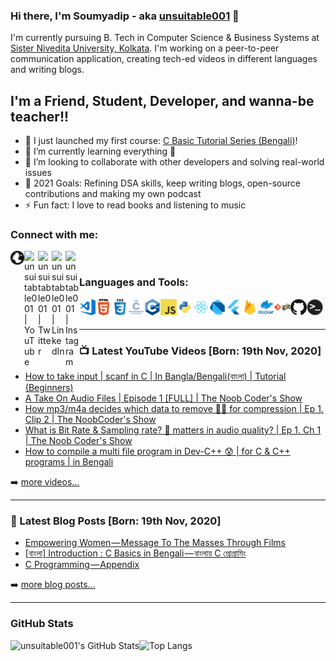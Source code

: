 ### Hi there, I'm Soumyadip - aka [unsuitable001][website] 👋

I'm currently pursuing B. Tech in Computer Science & Business Systems at [Sister Nivedita University, Kolkata](https://snuniv.ac.in/). I'm working on a peer-to-peer communication application, creating tech-ed videos in different languages and writing blogs.

## I'm a Friend, Student, Developer, and wanna-be teacher!!

- 🔭 I just launched my first course: [C Basic Tutorial Series (Bengali)][course]!
- 🌱 I’m currently learning everything 🤣
- 👯 I’m looking to collaborate with other developers and solving real-world issues
- 🥅 2021 Goals: Refining DSA skills, keep writing blogs, open-source contributions and making my own podcast
- ⚡ Fun fact: I love to read books and listening to music

### Connect with me:

[<img align="left" alt="unsuitable001.github.io" width="22px" src="https://raw.githubusercontent.com/iconic/open-iconic/master/svg/globe.svg" />][website]
[<img align="left" alt="unsuitable001 | YouTube" width="22px" src="https://cdn.jsdelivr.net/npm/simple-icons@v3/icons/youtube.svg" />][youtube]
[<img align="left" alt="unsuitable001 | Twitter" width="22px" src="https://cdn.jsdelivr.net/npm/simple-icons@v3/icons/twitter.svg" />][twitter]
[<img align="left" alt="unsuitable001 | LinkedIn" width="22px" src="https://cdn.jsdelivr.net/npm/simple-icons@v3/icons/linkedin.svg" />][linkedin]
[<img align="left" alt="unsuitable001 | Instagram" width="22px" src="https://cdn.jsdelivr.net/npm/simple-icons@v3/icons/instagram.svg" />][instagram]

<br />

### Languages and Tools:

<img align="left" alt="Visual Studio Code" width="26px" src="https://raw.githubusercontent.com/github/explore/80688e429a7d4ef2fca1e82350fe8e3517d3494d/topics/visual-studio-code/visual-studio-code.png" />
<img align="left" alt="HTML5" width="26px" src="https://raw.githubusercontent.com/github/explore/80688e429a7d4ef2fca1e82350fe8e3517d3494d/topics/html/html.png" />
<img align="left" alt="CSS3" width="26px" src="https://raw.githubusercontent.com/github/explore/80688e429a7d4ef2fca1e82350fe8e3517d3494d/topics/css/css.png" />
<img align="left" alt="C" width="26px" src="https://raw.githubusercontent.com/github/explore/80688e429a7d4ef2fca1e82350fe8e3517d3494d/topics/c/c.png" />
<img align="left" alt="C++" width="26px" src="https://raw.githubusercontent.com/github/explore/80688e429a7d4ef2fca1e82350fe8e3517d3494d/topics/cpp/cpp.png" />
<img align="left" alt="JavaScript" width="26px" src="https://raw.githubusercontent.com/github/explore/80688e429a7d4ef2fca1e82350fe8e3517d3494d/topics/javascript/javascript.png" />
<img align="left" alt="Python" width="26px" src="https://raw.githubusercontent.com/github/explore/80688e429a7d4ef2fca1e82350fe8e3517d3494d/topics/python/python.png" />
<img align="left" alt="React" width="26px" src="https://raw.githubusercontent.com/github/explore/80688e429a7d4ef2fca1e82350fe8e3517d3494d/topics/react/react.png" />
<img align="left" alt="Dart" width="26px" src="https://raw.githubusercontent.com/github/explore/80688e429a7d4ef2fca1e82350fe8e3517d3494d/topics/dart/dart.png" />
<img align="left" alt="Flutter" width="26px" src="https://raw.githubusercontent.com/github/explore/80688e429a7d4ef2fca1e82350fe8e3517d3494d/topics/flutter/flutter.png" />
<img align="left" alt="Firebase" width="26px" src="https://raw.githubusercontent.com/github/explore/80688e429a7d4ef2fca1e82350fe8e3517d3494d/topics/firebase/firebase.png" />
<img align="left" alt="Docker" width="26px" src="https://raw.githubusercontent.com/github/explore/80688e429a7d4ef2fca1e82350fe8e3517d3494d/topics/docker/docker.png" />
<img align="left" alt="Git" width="26px" src="https://raw.githubusercontent.com/github/explore/80688e429a7d4ef2fca1e82350fe8e3517d3494d/topics/git/git.png" />
<img align="left" alt="GitHub" width="26px" src="https://raw.githubusercontent.com/github/explore/78df643247d429f6cc873026c0622819ad797942/topics/github/github.png" />
<img align="left" alt="Terminal" width="26px" src="https://raw.githubusercontent.com/github/explore/80688e429a7d4ef2fca1e82350fe8e3517d3494d/topics/terminal/terminal.png" />

<br />
<br />

---

### 📺 Latest YouTube Videos [Born: 19th Nov, 2020]

<!-- YOUTUBE:START -->
- [How to take input | scanf in C | In Bangla/Bengali(বাংলা) | Tutorial (Beginners)](https://www.youtube.com/watch?v=CH0xl4Wr5D8)
- [A Take On Audio Files | Episode 1 [FULL] | The Noob Coder's Show](https://www.youtube.com/watch?v=fcPu-yoSVdU)
- [How mp3/m4a decides which data to remove 🕵️‍♀️ for compression | Ep 1. Clip 2 | The NoobCoder's Show](https://www.youtube.com/watch?v=xl3tO45pS_E)
- [What is Bit Rate & Sampling rate? 🤔 matters in audio quality? | Ep 1. Ch 1 | The Noob Coder's Show](https://www.youtube.com/watch?v=wzyni49JVec)
- [How to compile a multi file program in Dev-C++ 😰 | for C & C++ programs | in Bengali](https://www.youtube.com/watch?v=ssjaYHhLzeA)
<!-- YOUTUBE:END -->

➡️ [more videos...][youtube]

---

### 📕 Latest Blog Posts [Born: 19th Nov, 2020]

<!-- BLOG-POST-LIST:START -->
- [Empowering Women — Message To The Masses Through Films](https://medium.com/@unsuitable001/empowering-women-message-to-the-masses-through-films-99b8b13e0a07?source=rss-c3702618172f------2)
- [[বাংলা] Introduction : C Basics in Bengali — বাংলায় C প্রোগ্রামিং](https://medium.com/@unsuitable001/%E0%A6%AC%E0%A6%BE%E0%A6%82%E0%A6%B2%E0%A6%BE-introduction-c-basics-in-bengali-%E0%A6%AC%E0%A6%BE%E0%A6%82%E0%A6%B2%E0%A6%BE%E0%A6%AF%E0%A6%BC-c-%E0%A6%AA%E0%A7%8D%E0%A6%B0%E0%A7%8B%E0%A6%97%E0%A7%8D%E0%A6%B0%E0%A6%BE%E0%A6%AE%E0%A6%BF%E0%A6%82-b11a0026c5bf?source=rss-c3702618172f------2)
- [C Programming — Appendix](https://medium.com/@unsuitable001/c-programming-appendix-c1e2d9e9f689?source=rss-c3702618172f------2)
<!-- BLOG-POST-LIST:END -->

➡️ [more blog posts...][medium]

---

### GitHub Stats

<img align="left" alt="unsuitable001's GitHub Stats" src="https://github-readme-stats.vercel.app/api?username=unsuitable001&show_icons=true&hide_border=true&count_private=true" />

![Top Langs](https://github-readme-stats.vercel.app/api/top-langs/?username=unsuitable001&layout=compact&hide=html)


[website]: https://unsuitable001.github.io
[course]: https://www.youtube.com/playlist?list=PLuWZAtG_DaqNcQK-J1gXRjqo8JAyrPDur
[twitter]: https://twitter.com/unsuitable001
[youtube]: https://www.youtube.com/channel/UCuNZt3eGVpmbuS6UB4xggoA/
[instagram]: https://instagram.com/unsuitable001
[linkedin]: https://linkedin.com/in/unsuitable001
[medium]: https://unsuitable001.medium.com
